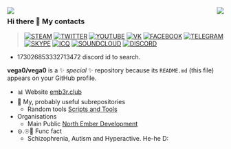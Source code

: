 <img align="right" src="https://github-readme-stats.vercel.app/api/top-langs/?username=vega0&theme=radical"/>
<img align="left" src="https://github-readme-stats.vercel.app/api?username=vega0&show_icons=true&theme=radical"/>

### Hi there 👋 My contacts

> [![STEAM](https://icons.iconarchive.com/icons/froyoshark/enkel/32/Steam-icon.png)](https://steamcommunity.com/id/aselockd)
[![TWITTER](https://icons.iconarchive.com/icons/dakirby309/windows-8-metro/32/Web-Twitter-alt-2-Metro-icon.png)](https://twitter.com/aselockd)
[![YOUTUBE](https://icons.iconarchive.com/icons/dakirby309/windows-8-metro/32/Web-Youtube-alt-2-Metro-icon.png)](https://youtube.com/channel/UCby1U7eVfQOccOYRU6kr1BQ)
[![VK](https://user-images.githubusercontent.com/6493857/154789626-efe730d4-4484-4d54-a6d3-a97d0858b97b.png)](https://vk.com/aselockd)
[![FACEBOOK](https://download.seaicons.com/icons/danleech/simple/32/facebook-icon.png)](https://facebook.com/aselockd)
[![TELEGRAM](https://user-images.githubusercontent.com/6493857/154789665-443a199d-badb-43b2-91b9-95578b55c9b4.png)](https://t.me/aselockd)
[![SKYPE](https://icons.iconarchive.com/icons/danleech/simple/32/skype-icon.png)](https://join.skype.com/invite/CncYs5bSiwGX)
[![ICQ](https://icons.iconarchive.com/icons/martz90/hex/32/icq-icon.png)](https://icq.im/aselockd)
[![SOUNDCLOUD](https://icons.iconarchive.com/icons/designbolts/folded-social-media/32/SoundCloud-icon.png)](https://soundcloud.com/aselock-1)
[![DISCORD](https://user-images.githubusercontent.com/6493857/154789782-2102198b-41d7-4fce-a894-740f534ae580.png)](https://discord.id)
- 173026853332713472 discord id to search.


**vega0/vega0** is a ✨ _special_ ✨ repository because its `README.md` (this file) appears on your GitHub profile.

- 📊 Website [emb3r.club](http://emb3r.club/)
- 👀 My, probably useful subrepositories
  - Random tools [Scripts and Tools](https://github.com/North-Ember-Development/custom-random-scripts-and-tools) 
- Organisations
  - Main Public [North Ember Development](https://github.com/North-Ember-Development)
- ⊙.☉🤪 Func fact
  - Schizophrenia, Autism and Hyperactive. He-he D: 

